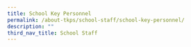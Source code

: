 ```yaml
---
title: School Key Personnel
permalink: /about-tkps/school-staff/school-key-personnel/
description: ""
third_nav_title: School Staff
---
```

